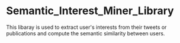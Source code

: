 # Semantic_Interest_Miner_Library

This libaray is used to extract user's interests from their tweets or publications and compute the semantic similarity between users.
